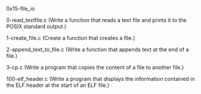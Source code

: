 0x15-file_io

0-read_textfile.c (Write a function that reads a text file and prints it to the POSIX standard output.)

1-create_file.c (Create a function that creates a file.)

2-append_text_to_file.c (Write a function that appends text at the end of a file.)

3-cp.c (Write a program that copies the content of a file to another file.)

100-elf_header.c (Write a program that displays the information contained in the ELF header at the start of an ELF file.)
